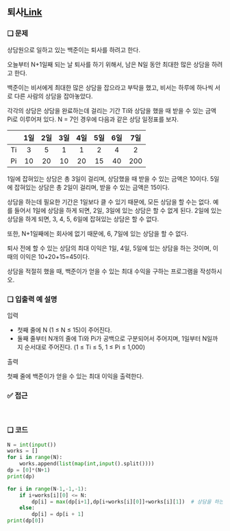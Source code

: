 ## 퇴사[Link](https://www.acmicpc.net/problem/14501)

### ❑ 문제
상담원으로 일하고 있는 백준이는 퇴사를 하려고 한다.

오늘부터 N+1일째 되는 날 퇴사를 하기 위해서, 남은 N일 동안 최대한 많은 상담을 하려고 한다.

백준이는 비서에게 최대한 많은 상담을 잡으라고 부탁을 했고, 비서는 하루에 하나씩 서로 다른 사람의 상담을 잡아놓았다.

각각의 상담은 상담을 완료하는데 걸리는 기간 Ti와 상담을 했을 때 받을 수 있는 금액 Pi로 이루어져 있다.
N = 7인 경우에 다음과 같은 상담 일정표를 보자.

|  | 1일 |2일|3일|4일|5일|6일|7일|
|:-----------------:|:------------:|:------------:|:------------:|:------------:|:------------:|:------------:|:------------:|
|Ti|3|5|1|1|2|4|2|
|Pi|10|20|10|20|15|40|200|

1일에 잡혀있는 상담은 총 3일이 걸리며, 상담했을 때 받을 수 있는 금액은 10이다. 5일에 잡혀있는 상담은 총 2일이 걸리며, 받을 수 있는 금액은 15이다.

상담을 하는데 필요한 기간은 1일보다 클 수 있기 때문에, 모든 상담을 할 수는 없다. 예를 들어서 1일에 상담을 하게 되면, 2일, 3일에 있는 상담은 할 수 없게 된다. 2일에 있는 상담을 하게 되면, 3, 4, 5, 6일에 잡혀있는 상담은 할 수 없다.

또한, N+1일째에는 회사에 없기 때문에, 6, 7일에 있는 상담을 할 수 없다.

퇴사 전에 할 수 있는 상담의 최대 이익은 1일, 4일, 5일에 있는 상담을 하는 것이며, 이때의 이익은 10+20+15=45이다.

상담을 적절히 했을 때, 백준이가 얻을 수 있는 최대 수익을 구하는 프로그램을 작성하시오.
<br>



### ❑ 입출력 예 설명
입력

- 첫째 줄에 N (1 ≤ N ≤ 15)이 주어진다.
- 둘째 줄부터 N개의 줄에 Ti와 Pi가 공백으로 구분되어서 주어지며, 1일부터 N일까지 순서대로 주어진다. (1 ≤ Ti ≤ 5, 1 ≤ Pi ≤ 1,000)

출력

첫째 줄에 백준이가 얻을 수 있는 최대 이익을 출력한다.
<br>

### ✅ 접근

<br>

### ❑ 코드
```Python
N = int(input())
works = []
for i in range(N):
    works.append(list(map(int,input().split())))
dp = [0]*(N+1)
print(dp)

for i in range(N-1,-1,-1):
    if i+works[i][0] <= N:
        dp[i] = max(dp[i+1],dp[i+works[i][0]]+works[i][1])  # 상담을 하는 경우와 안하는 경우 중 큰 값
    else:
        dp[i] = dp[i + 1]
print(dp[0])

```